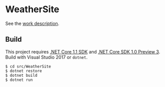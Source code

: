 # WeatherSite

See the [work description](docs/WorkDescription.md).

## Build

This project requires [.NET Core 1.1 SDK](https://www.microsoft.com/net/download/core#/current) and [.NET Core SDK 1.0 Preview 3](https://github.com/dotnet/core/blob/master/release-notes/preview3-download.md).
Build with Visual Studio 2017 or `dotnet`.

```
$ cd src/WeatherSite
$ dotnet restore
$ dotnet build
$ dotnet run
```
